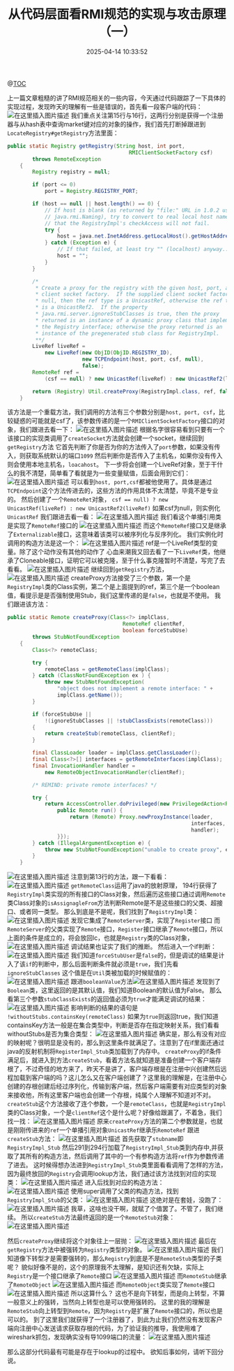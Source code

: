 ﻿---
title: 从代码层面看RMI规范的实现与攻击原理（一）
date: 2025-04-14 10:33:52
tags:
- RMI
- 代码审计
categories:
  - [漏洞分析]
  - [代码审计]
description: 本文介绍了 从代码层面看RMI规范的实现与攻击原理
---
@[TOC](从代码层面看RMI规范的实现与攻击原理（一）)

上一篇文章粗糙的讲了RMI规范相关的一些内容，今天通过代码跟踪了一下具体的实现过程，发现昨天的理解有一些是错误的，首先看一段客户端的代码：
![在这里插入图片描述](https://i-blog.csdnimg.cn/blog_migrate/dc2c46acd260661e09a2d95aad5d5816.png)
我们重点关注第15行与16行，这两行分别是获得一个注册器与从hash表中查询market键对应的对象的操作，我们首先打断掉跟进到`LocateRegistry#getRegistry`方法里面：

```java
public static Registry getRegistry(String host, int port,
                                       RMIClientSocketFactory csf)
        throws RemoteException
    {
        Registry registry = null;

        if (port <= 0)
            port = Registry.REGISTRY_PORT;

        if (host == null || host.length() == 0) {
            // If host is blank (as returned by "file:" URL in 1.0.2 used in
            // java.rmi.Naming), try to convert to real local host name so
            // that the RegistryImpl's checkAccess will not fail.
            try {
                host = java.net.InetAddress.getLocalHost().getHostAddress();
            } catch (Exception e) {
                // If that failed, at least try "" (localhost) anyway...
                host = "";
            }
        }

        /*
         * Create a proxy for the registry with the given host, port, and
         * client socket factory.  If the supplied client socket factory is
         * null, then the ref type is a UnicastRef, otherwise the ref type
         * is a UnicastRef2.  If the property
         * java.rmi.server.ignoreStubClasses is true, then the proxy
         * returned is an instance of a dynamic proxy class that implements
         * the Registry interface; otherwise the proxy returned is an
         * instance of the pregenerated stub class for RegistryImpl.
         **/
        LiveRef liveRef =
            new LiveRef(new ObjID(ObjID.REGISTRY_ID),
                        new TCPEndpoint(host, port, csf, null),
                        false);
        RemoteRef ref =
            (csf == null) ? new UnicastRef(liveRef) : new UnicastRef2(liveRef);

        return (Registry) Util.createProxy(RegistryImpl.class, ref, false);
    }
```
该方法是一个重载方法，我们调用的方法有三个参数分别是`host, port, csf`，比较疑惑的可能就是csf了，该参数传递的是一个`RMIClientSocketFactory`接口的对象，我们跟进去看一下：
![在这里插入图片描述](https://i-blog.csdnimg.cn/blog_migrate/433a37af554e1cc218c20ac9b9ae652b.png)
根据名字很容易看到只要有一个该接口的实现类调用了`createSocket`方法就会创建一个socket，继续回到`getRegistry`方法
它首先判断了你是否为你的方法传入了`port`参数，如果没有传入，则获取系统默认的端口`1099`
然后判断你是否传入了主机名，如果你没有传入则会使用本地主机名，`loacahost`。
下一步将会创建一个LiveRef对象，至于干什么的我不清楚，简单看了看就是为一些变量赋值，后面会用到它们：
![在这里插入图片描述](https://i-blog.csdnimg.cn/blog_migrate/73f8cc3eba58a21d03f3c0379b897e01.png)
可以看到`host, port,csf`都被他使用了。具体是通过`TCPEndpoint`这个方法传进去的，这些方法的作用具体不太清楚，毕竟不是专业的。
然后创建了一个`RemoteRet`对象，
`csf == null) ? new UnicastRef(liveRef) : new UnicastRef2(liveRef)`
如果csf为null，则实例化`UnicastRef`
我们跟进去看一看：
![在这里插入图片描述](https://i-blog.csdnimg.cn/blog_migrate/94eca87ca47b8a9a0ee84f7a6c84ee6a.png)
我们看这个单播引用类是实现了`RemoteRef`接口的
![在这里插入图片描述](https://i-blog.csdnimg.cn/blog_migrate/f4cf160b5bfbfc4d6fbb7ba9c2ca7b1c.png)
而这个`RemoteRef`接口又是继承了`Externalizable`接口，这意味着该类可以被序列化与反序列化。
我们实例化时调用的构造方法是这一个：
![在这里插入图片描述](https://i-blog.csdnimg.cn/blog_migrate/7364e60c6051154f22ac6c0babd799cd.png)
ref是一个LiveRef类型的变量。除了这个动作没有其他的动作了
心血来潮我又回去看了一下`LiveRef`类，他继承了Cloneable接口，证明它可以被克隆，至于什么事克隆暂时不清楚，写完了去看看。
![在这里插入图片描述](https://i-blog.csdnimg.cn/blog_migrate/6bdb8f78323c8e77298a6556f840e565.png)
继续回到`getRegistry`方法，
![在这里插入图片描述](https://i-blog.csdnimg.cn/blog_migrate/e2008aa62eb947f81a31d64c989d8eb7.png)
createProxy方法接受了三个参数，第一个是`RegistryImpl`类的Class实例，第二个是上面提到的ref，第三个是一个boolean值，看提示是是否强制使用Stub，我们这里传递的是`false`，也就是不使用。
我们跟进该方法：
```java
public static Remote createProxy(Class<?> implClass,
                                     RemoteRef clientRef,
                                     boolean forceStubUse)
        throws StubNotFoundException
    {
        Class<?> remoteClass;

        try {
            remoteClass = getRemoteClass(implClass);
        } catch (ClassNotFoundException ex ) {
            throw new StubNotFoundException(
                "object does not implement a remote interface: " +
                implClass.getName());
        }

        if (forceStubUse ||
            !(ignoreStubClasses || !stubClassExists(remoteClass)))
        {
            return createStub(remoteClass, clientRef);
        }

        final ClassLoader loader = implClass.getClassLoader();
        final Class<?>[] interfaces = getRemoteInterfaces(implClass);
        final InvocationHandler handler =
            new RemoteObjectInvocationHandler(clientRef);

        /* REMIND: private remote interfaces? */

        try {
            return AccessController.doPrivileged(new PrivilegedAction<Remote>() {
                public Remote run() {
                    return (Remote) Proxy.newProxyInstance(loader,
                                                           interfaces,
                                                           handler);
                }});
        } catch (IllegalArgumentException e) {
            throw new StubNotFoundException("unable to create proxy", e);
        }
    }
```
![在这里插入图片描述](https://i-blog.csdnimg.cn/blog_migrate/442dea619c0643cc0ed79dc8a48ee273.png)
注意到第13行的方法，跟一下看看：
![在这里插入图片描述](https://i-blog.csdnimg.cn/blog_migrate/13ebee87d6b540073f9077c94d72b8a2.png)
`getRemoteClass`运用了java的放射原理，
194行获得了`RegistryImpl`类实现的所有接口的Class对象，然后遍历这些接口通过调用`Remote`类Class对象的`isAssignagleFrom`方法判断Remote是不是这些接口的父类、超接口、或者同一类型。
那么到底是不是呢，我们找到了`RegistryImpl`类：
![在这里插入图片描述](https://i-blog.csdnimg.cn/blog_migrate/cd4bf8099daeb1ff6d8e4ae2aebf853d.png)
发现它集成了`RemoteServer`类，实现了`Register`接口
而`RemoteServer`的父类实现了`Remote`接口，`Register`接口继承了`Remote`接口，所以上面的条件是成立的，将会放回lc，也就是`Registry`类的Class对象，
![在这里插入图片描述](https://i-blog.csdnimg.cn/blog_migrate/646884aa623fa0b36879861937bcd998.png)
调试结果也证实了我们的推断。
然后进入一个if判断：
![在这里插入图片描述](https://i-blog.csdnimg.cn/blog_migrate/5dd542afad768b13c489070d87531bd3.png)
我们知道`forceStubUser`是`false`的，但是调试的结果是计入了该`if`的判断中，那么后面判断条件就必须是`true`，我们先看`ignoreStubClasses`
这个值是在`Util`类被加载的时候赋值的：
![在这里插入图片描述](https://i-blog.csdnimg.cn/blog_migrate/80023964b8a5ca6514d40400914faa02.png)
跟进`booleanValue`方法![在这里插入图片描述](https://i-blog.csdnimg.cn/blog_migrate/3b9842e3cc2c528b227e430172ac8ca0.png)
发现到了`Boolean`类，这里返回的是其默认值，我们知道Boolean的默认值为False。
那么看第三个参数`stubClassExists`的返回值必须为`true`才能满足调试的结果：
![在这里插入图片描述](https://i-blog.csdnimg.cn/blog_migrate/eaedc98b131b660f4c07765bb71af399.png)
影响判断的结果的语句是
`!withoutStubs.containsKey(remoteClass)`
如果为`true`则返回true，我们知道containsKey方法一般是在集合类型中，判断是否存在指定映射关系，我们看看withoutStubs是否为集合类型：
![在这里插入图片描述](https://i-blog.csdnimg.cn/blog_migrate/a60773d7b77631b90800f05a34dc99a3.png)
确实是，那么有没有对应的映射呢？很明显是没有的，那么到这里条件就满足了。注意到了在if里面还通过java的反射机制将`RegisterImpl_Stub`类加载到了内存中。
`createProxy`的if条件满足后，就进入到方法`createStub`，看着方法名就知道是准备创建一个客户端存根了，不过奇怪的地方来了，昨天不是讲了，客户端存根是在注册中兴创建然后远程加载到客户端的吗？这儿怎么又在客户端创建了？这里我的理解是，在注册中心创建的存根创建后经过序列化，传输到客户端，然后客户端需要有对应类型的对象来接收他，所有这里客户端也会创建一个存根，纯属个人理解不知道对不对。
`createStub`这个方法接收了连个参数，一个是`remoteClass`，也就是`RegistryImpl`类的Class对象，一个是`clientRef`这个是什么呢？好像给跟漏了，不着急，我们找一找：
![在这里插入图片描述](https://i-blog.csdnimg.cn/blog_migrate/5e2d5a6740f6a4e23b6689ff9dce7c5d.png)
原来`createProxy`方法的第二个参数就是，也就是刚刚传进来的`ref`一个单播引用对象`UnicastRef`继承乐`RemoteRef`
跟进`createStub`方法：
![在这里插入图片描述](https://i-blog.csdnimg.cn/blog_migrate/e372f5b4e9b9d79eb7ea630e0631ee76.png)
首先获取了`stubname`即`RegistryImpl_Stub`
然后291到294行加载了`RegistryImpl_Stub`类到内存中,并获取了其所有的构造方法，然后调用了其中的一个有参构造方法将`ref`作为参数传递了进去。
这时候得想办法进到`RegistryImpl_Stub`类里面看看调用了怎样的方法，因为最终放回的`Registry`会调用lookup方法，我们通过该方法找到对应的实现类：
![在这里插入图片描述](https://i-blog.csdnimg.cn/blog_migrate/00f415e5d43c9694fc309251e82e6534.png)
进入后找到对应的构造方法：
![在这里插入图片描述](https://i-blog.csdnimg.cn/blog_migrate/ac54b1bc4245ba130b0b54b9efb0ad22.png)
使用super调用了父类的构造方法，找到`RegistryImpl_Stub`的父类：
![在这里插入图片描述](https://i-blog.csdnimg.cn/blog_migrate/1dfaa82c2b8acfcfd4a00c08d88434f9.png)
这绝对是在套娃，没跑了：
![在这里插入图片描述](https://i-blog.csdnimg.cn/blog_migrate/76b62e0fef1ab8ea167a0899c47e4032.png)
我草，这啥也没干啊，就赋了个值罢了。不管了，我们继续。
所以`createStub`方法最终返回的是一个`RemoteStub`对象：
![在这里插入图片描述](https://i-blog.csdnimg.cn/blog_migrate/e637c33399b0c63a5b71f07d5d6d306c.png)

然后`createProxy`继续将这个对象往上一层抛：
![在这里插入图片描述](https://i-blog.csdnimg.cn/blog_migrate/afc6e7e0dd8154abc68be33a0de6b8cf.png)
最后在`getRegistry`方法中被强转为`Registry`类型的对象。
![在这里插入图片描述](https://i-blog.csdnimg.cn/blog_migrate/2cbb3d4be5b250b90bbc2c01a4cecfc0.png)
我们知道像下转型才是需要强转的，那么`Registry`到底是不是`RemoteStub`类型的子类呢？
貌似好像不是的，这个的原理我不太理解，是知识还有欠缺，实际上`Registry`是一个接口继承了`Remote`接口
![在这里插入图片描述](https://i-blog.csdnimg.cn/blog_migrate/effaacb1129012dcc50601b360a4bf87.png)
而`RemoteStub`继承了`RemoteObject`
![在这里插入图片描述](https://i-blog.csdnimg.cn/blog_migrate/2b2e5aa9c064976943c43abd97560713.png)
而`RemoteObject`类实现了`Remote`接口
![在这里插入图片描述](https://i-blog.csdnimg.cn/blog_migrate/2fcbd9f29e84cfb93491b602bc752f31.png)
所以这算什么？
这也不是向下转型，而是向上转型，不算一般意义上的强转，当然向上转型也是可以使用强转的。
这里的我的理解是`RemoteStub`向上转型到`Remote`，因为`Registry`是扩展了`Remote`接口的，所以也是可以的。
到了这里我们就获得了一个注册器了，到此为止我们仍然没有发现客户端向注册中心发送请求获取存根的代码，为了验证我的推导，我使用难了wireshark抓包，发现确实没有导1099端口的流量：
![在这里插入图片描述](https://i-blog.csdnimg.cn/blog_migrate/ae46705e9699401864cf20c96aa27aa9.png)

那么这部分代码最有可能是存在于lookup的过程中。
欲知后事如何，请听下回分说。

